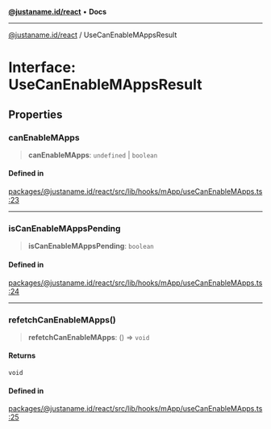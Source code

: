 [**@justaname.id/react**](../README.md) • **Docs**

***

[@justaname.id/react](../globals.md) / UseCanEnableMAppsResult

# Interface: UseCanEnableMAppsResult

## Properties

### canEnableMApps

> **canEnableMApps**: `undefined` \| `boolean`

#### Defined in

[packages/@justaname.id/react/src/lib/hooks/mApp/useCanEnableMApps.ts:23](https://github.com/JustaName-id/JustaName-sdk/blob/dc845c10af242e3ca87d95ef392516ac0bfa8b95/packages/@justaname.id/react/src/lib/hooks/mApp/useCanEnableMApps.ts#L23)

***

### isCanEnableMAppsPending

> **isCanEnableMAppsPending**: `boolean`

#### Defined in

[packages/@justaname.id/react/src/lib/hooks/mApp/useCanEnableMApps.ts:24](https://github.com/JustaName-id/JustaName-sdk/blob/dc845c10af242e3ca87d95ef392516ac0bfa8b95/packages/@justaname.id/react/src/lib/hooks/mApp/useCanEnableMApps.ts#L24)

***

### refetchCanEnableMApps()

> **refetchCanEnableMApps**: () => `void`

#### Returns

`void`

#### Defined in

[packages/@justaname.id/react/src/lib/hooks/mApp/useCanEnableMApps.ts:25](https://github.com/JustaName-id/JustaName-sdk/blob/dc845c10af242e3ca87d95ef392516ac0bfa8b95/packages/@justaname.id/react/src/lib/hooks/mApp/useCanEnableMApps.ts#L25)

